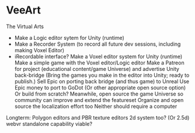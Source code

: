 # VeeArt
The Virtual Arts

* Make a Logic editor sytem for Unity (runtime)
* Make a Recorder System (to record all future dev sessions, including making Voxel Editor)
 * iRecordable interface?
Make a Voxel editor system for Unity (runtime)
Make a simple game with the Voxel editor/Logic editor
Make a Patreon for project (educational content/game Universe) and advertise Unity back-bridge
	(Bring the games you make in the editor into Unity; ready to publish.)
Sell Epic on porting back bridge (and thus game) to Unreal
Use Epic money to port to GoDot (Or other appropriate open source option)
	Or build from scratch?
Meanwhile, open source the game Universe so community can improve and extend the featureset
	Organize and open source the localization effort too
	Neither should require a computer

Longterm:
	Polygon editors and PBR texture editors
	2d system too?  (Or 2.5d)
	webvr standalone capability viable?
